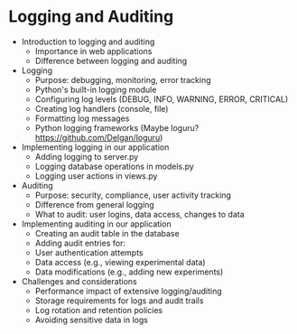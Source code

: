 # Logging and Auditing

-   Introduction to logging and auditing
    -   Importance in web applications
    -   Difference between logging and auditing
-   Logging
    -   Purpose: debugging, monitoring, error tracking
    -   Python's built-in logging module
    -   Configuring log levels (DEBUG, INFO, WARNING, ERROR, CRITICAL)
    -   Creating log handlers (console, file)
    -   Formatting log messages
    -   Python logging frameworks (Maybe loguru? https://github.com/Delgan/loguru)
-   Implementing logging in our application
    -   Adding logging to server.py
    -   Logging database operations in models.py
    -   Logging user actions in views.py
-   Auditing
    -   Purpose: security, compliance, user activity tracking
    -   Difference from general logging
    -   What to audit: user logins, data access, changes to data
-   Implementing auditing in our application
    -   Creating an audit table in the database
    -   Adding audit entries for:
    - User authentication attempts
    - Data access (e.g., viewing experimental data)
    - Data modifications (e.g., adding new experiments)
-   Challenges and considerations
    -   Performance impact of extensive logging/auditing
    -   Storage requirements for logs and audit trails
    -   Log rotation and retention policies
    -   Avoiding sensitive data in logs